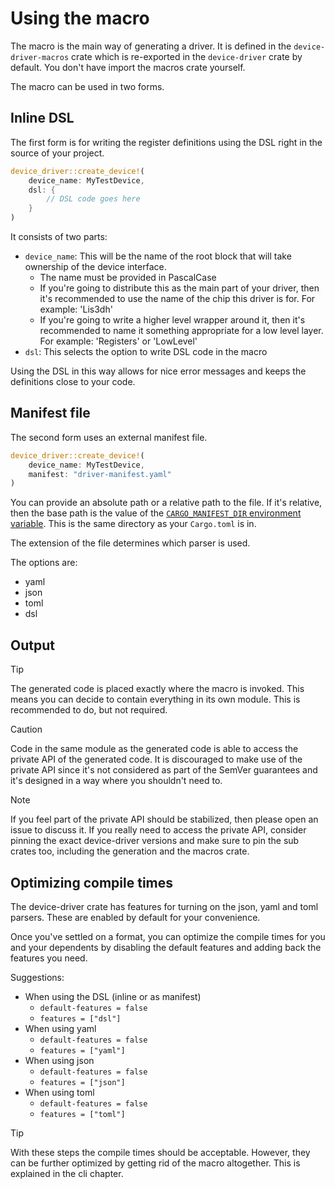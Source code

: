 # Using the macro

The macro is the main way of generating a driver. It is defined in the `device-driver-macros` crate which is re-exported in the `device-driver` crate by default. You don't have import the macros crate yourself.

The macro can be used in two forms.

## Inline DSL

The first form is for writing the register definitions using the DSL right in the source of your project.

```rust
device_driver::create_device!(
    device_name: MyTestDevice,
    dsl: {
        // DSL code goes here
    }
)
```

It consists of two parts:
- `device_name`: This will be the name of the root block that will take ownership of the device interface.
  - The name must be provided in PascalCase
  - If you're going to distribute this as the main part of your driver, then it's recommended to use the name
    of the chip this driver is for. For example: 'Lis3dh'
  - If you're going to write a higher level wrapper around it, then it's recommended to name it something
    appropriate for a low level layer. For example: 'Registers' or 'LowLevel'
- `dsl`: This selects the option to write DSL code in the macro

Using the DSL in this way allows for nice error messages and keeps the definitions close to your code.

## Manifest file

The second form uses an external manifest file.

```rust
device_driver::create_device!(
    device_name: MyTestDevice,
    manifest: "driver-manifest.yaml"
)
```

You can provide an absolute path or a relative path to the file. If it's relative, then the base path is the value of the [`CARGO_MANIFEST_DIR` environment variable](https://doc.rust-lang.org/cargo/reference/environment-variables.html). This is the same directory as your `Cargo.toml` is in.

The extension of the file determines which parser is used.

The options are:
- yaml
- json
- toml
- dsl

## Output

> [!tip]
> The generated code is placed exactly where the macro is invoked. This means you can decide to contain everything in its own module. This is recommended to do, but not required.

> [!CAUTION]
> Code in the same module as the generated code is able to access the private API of the generated code. It is discouraged to make use of the private API since it's not considered as part of the SemVer guarantees and it's designed in a way where you shouldn't need to.

> [!NOTE]
> If you feel part of the private API should be stabilized, then please open an issue to discuss it. If you really need to access the private API, consider pinning the exact device-driver versions and make sure to pin the sub crates too, including the generation and the macros crate.

## Optimizing compile times

The device-driver crate has features for turning on the json, yaml and toml parsers. These are enabled by default for your convenience.

Once you've settled on a format, you can optimize the compile times for you and your dependents by disabling the default features and adding back the features you need.

Suggestions:
- When using the DSL (inline or as manifest)
  - `default-features = false`
  - `features = ["dsl"]`
- When using yaml
  - `default-features = false`
  - `features = ["yaml"]`
- When using json
  - `default-features = false`
  - `features = ["json"]`
- When using toml
  - `default-features = false`
  - `features = ["toml"]`

> [!tip]
> With these steps the compile times should be acceptable. However, they can be further optimized by getting rid of the macro altogether. This is explained in the cli chapter.
